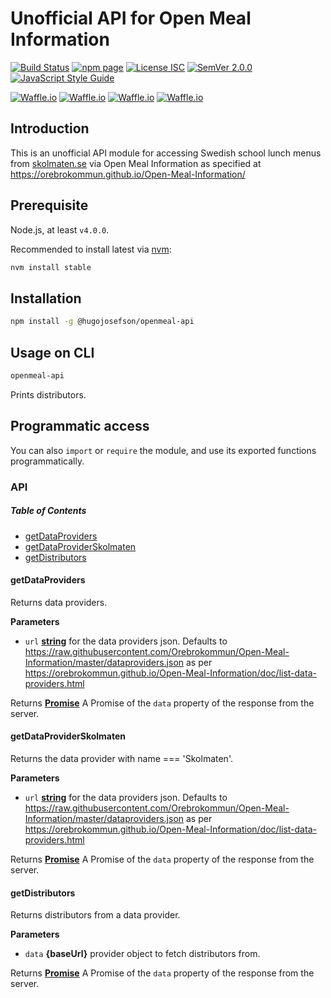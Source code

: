 # Unofficial API for Open Meal Information

[![Build Status](https://travis-ci.org/hugojosefson/openmeal-api.svg?branch=master)](https://travis-ci.org/hugojosefson/openmeal-api)
[![npm page](https://img.shields.io/npm/v/@hugojosefson/openmeal-api.svg)](https://npmjs.com/package/@hugojosefson/openmeal-api)
[![License ISC](https://img.shields.io/npm/l/@hugojosefson/openmeal-api.svg)](https://tldrlegal.com/license/-isc-license)
[![SemVer 2.0.0](https://img.shields.io/badge/SemVer-2.0.0-lightgrey.svg)](http://semver.org/spec/v2.0.0.html)
[![JavaScript Style Guide](https://img.shields.io/badge/code_style-standard-brightgreen.svg)](https://standardjs.com)

[![Waffle.io](https://img.shields.io/waffle/label/hugojosefson/openmeal-api/inbox.svg)](https://waffle.io/hugojosefson/openmeal-api)
[![Waffle.io](https://img.shields.io/waffle/label/hugojosefson/openmeal-api/to%20do.svg)](https://waffle.io/hugojosefson/openmeal-api)
[![Waffle.io](https://img.shields.io/waffle/label/hugojosefson/openmeal-api/in%20progress.svg)](https://waffle.io/hugojosefson/openmeal-api)
[![Waffle.io](https://img.shields.io/waffle/label/hugojosefson/openmeal-api/done.svg)](https://waffle.io/hugojosefson/openmeal-api)

## Introduction

This is an unofficial API module for accessing Swedish school lunch
menus from [skolmaten.se](https://skolmaten.se/) via Open Meal
Information as specified at
<https://orebrokommun.github.io/Open-Meal-Information/>

## Prerequisite

Node.js, at least `v4.0.0`.

Recommended to install latest via [nvm](https://github.com/creationix/nvm#readme):

```bash
nvm install stable
```

## Installation

```bash
npm install -g @hugojosefson/openmeal-api
```

## Usage on CLI

```bash
openmeal-api
```

Prints distributors.

## Programmatic access

You can also `import` or `require` the module, and use its exported functions programmatically.

### API

<!-- Generated by documentation.js. Update this documentation by updating the source code. -->

##### Table of Contents

-   [getDataProviders](#getdataproviders)
-   [getDataProviderSkolmaten](#getdataproviderskolmaten)
-   [getDistributors](#getdistributors)

#### getDataProviders

Returns data providers.

**Parameters**

-   `url` **[string](https://developer.mozilla.org/docs/Web/JavaScript/Reference/Global_Objects/String)** for the data providers json. Defaults to <https://raw.githubusercontent.com/Orebrokommun/Open-Meal-Information/master/dataproviders.json> as per <https://orebrokommun.github.io/Open-Meal-Information/doc/list-data-providers.html>

Returns **[Promise](https://developer.mozilla.org/docs/Web/JavaScript/Reference/Global_Objects/Promise)** A Promise of the <code>data</code> property of the response from the server.

#### getDataProviderSkolmaten

Returns the data provider with name === 'Skolmaten'.

**Parameters**

-   `url` **[string](https://developer.mozilla.org/docs/Web/JavaScript/Reference/Global_Objects/String)** for the data providers json. Defaults to <https://raw.githubusercontent.com/Orebrokommun/Open-Meal-Information/master/dataproviders.json> as per <https://orebrokommun.github.io/Open-Meal-Information/doc/list-data-providers.html>

Returns **[Promise](https://developer.mozilla.org/docs/Web/JavaScript/Reference/Global_Objects/Promise)** A Promise of the <code>data</code> property of the response from the server.

#### getDistributors

Returns distributors from a data provider.

**Parameters**

-   `data` **{baseUrl}** provider object to fetch distributors from.

Returns **[Promise](https://developer.mozilla.org/docs/Web/JavaScript/Reference/Global_Objects/Promise)** A Promise of the <code>data</code> property of the response from the server.
